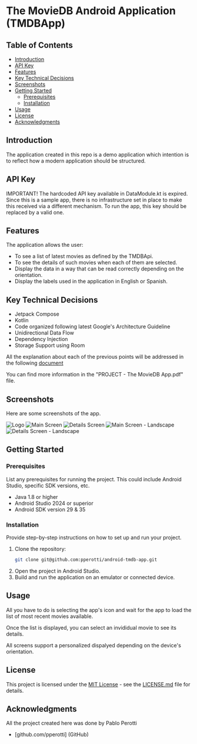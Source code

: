 # The MovieDB Android Application (TMDBApp)

## Table of Contents

- [Introduction](#introduction)
- [API Key](#api-key)
- [Features](#features)
- [Key Technical Decisions](#key-technical-decisions)
- [Screenshots](#screenshots)
- [Getting Started](#getting-started)
    - [Prerequisites](#prerequisites)
    - [Installation](#installation)
- [Usage](#usage)
- [License](#license)
- [Acknowledgments](#acknowledgments)

## Introduction

The application created in this repo is a demo application which intention is to reflect
how a modern application should be structured.

## API Key

IMPORTANT! The hardcoded API key available in DataModule.kt is expired. Since this is a sample app,
there is no infrastructure set in place to make this received via a different mechanism. To run 
the app, this key should be replaced by a valid one. 

## Features

The application allows the user:
* To see a list of latest movies as defined by the TMDBApi.
* To see the details of such movies when each of them are selected.
* Display the data in a way that can be read correctly depending on the orientation.
* Display the labels used in the application in English or Spanish.

## Key Technical Decisions

* Jetpack Compose
* Kotlin
* Code organized following latest Google's Architecture Guideline
* Unidirectional Data Flow
* Dependency Injection
* Storage Support using Room

All the explanation about each of the previous points will be addressed in the following [document](https://docs.google.com/document/d/1e8XEd2p1_ovLGcSCk9dVSUNOnhI3ZvHp36kxN9XKEbQ/edit?usp=sharing)

You can find more information in the "PROJECT - The MovieDB App.pdf" file. 

## Screenshots
Here are some screenshots of the app.

![Logo](/documentation/images/TMDB_Logo.png)
![Main Screen](/documentation/images/latest_movies.png)
![Details Screen](/documentation/images/movie_details.png)
![Main Screen - Landscape](/documentation/images/latest_movies_landscape.png)
![Details Screen - Landscape](/documentation/images/movie_details_landscape.png)

## Getting Started

### Prerequisites

List any prerequisites for running the project. This could include Android Studio, specific SDK
versions, etc.

- Java 1.8 or higher
- Android Studio 2024 or superior
- Android SDK version 29 & 35

### Installation

Provide step-by-step instructions on how to set up and run your project.

1. Clone the repository:
   ```sh
   git clone git@github.com:pperotti/android-tmdb-app.git
   ```
2. Open the project in Android Studio.
3. Build and run the application on an emulator or connected device.

## Usage

All you have to do is selecting the app's icon and wait for the app to load the list of most recent movies available.

Once the list is displayed, you can select an invididual movie to see its details.

All screens support a personalized dispalyed depending on the device's orientation.

## License

This project is licensed under the [MIT License](https://choosealicense.com/licenses/mit/) - see the
[LICENSE.md](https://github.com/username/repository/blob/master/LICENSE.md) file for details.

## Acknowledgments

All the project created here was done by Pablo Perotti

- [github.com/pperotti] (GitHub)

```